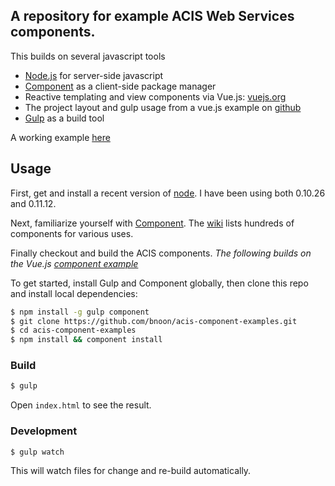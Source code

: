 ## A repository for example ACIS Web Services components.

This builds on several javascript tools

* [Node.js](http://nodejs.org/) for server-side javascript
* [Component](http://github.com/component/component) as a client-side package manager
* Reactive templating and view components via Vue.js: [vuejs.org](http://vuejs.org)
* The project layout and gulp usage from a vue.js example on [github](https://github.com/vuejs/vue-component-example)
* [Gulp](http://gulpjs.com/) as a build tool

A working example [here](http://bnoon.github.io/acis-component-examples/)

## Usage

First, get and install a recent version of [node](http://nodejs.org/).  I have been using both 0.10.26 and 0.11.12.

Next, familiarize yourself with [Component](http://github.com/component/component).  The [wiki](https://github.com/component/component/wiki/Components) lists hundreds of components for various uses.

Finally checkout and build the ACIS components.  *The following builds on the Vue.js [component example](https://github.com/vuejs/vue-component-example)*

To get started, install Gulp and Component globally, then clone this repo and install local dependencies:

``` bash
$ npm install -g gulp component
$ git clone https://github.com/bnoon/acis-component-examples.git
$ cd acis-component-examples
$ npm install && component install
```

### Build

``` bash
$ gulp
```

Open `index.html` to see the result.

### Development

``` bash
$ gulp watch
```

This will watch files for change and re-build automatically.